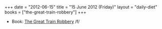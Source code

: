 +++
date = "2012-06-15"
title = "15 June 2012 (Friday)"
layout = "daily-diet"
books = ["the-great-train-robbery"]
+++


* Book: [The Great Train Robbery](/books/the-great-train-robbery) /f/